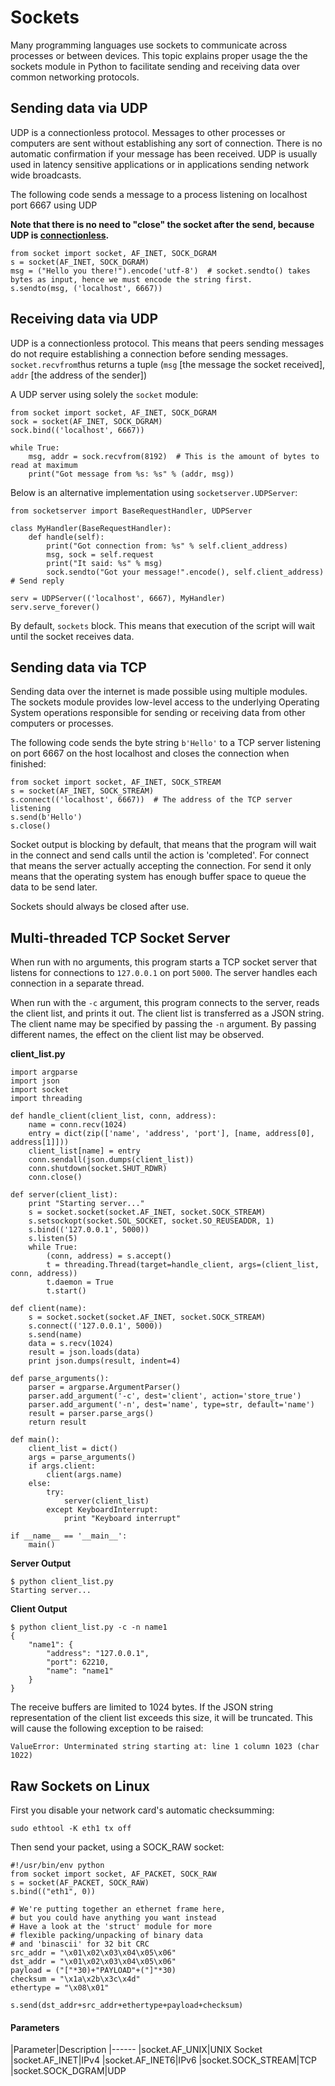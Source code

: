 # Sockets


Many programming languages use sockets to communicate across processes or between devices. This topic explains proper usage the the sockets module in Python to facilitate sending and receiving data over common networking protocols.



## Sending data via UDP


UDP is a connectionless protocol. Messages to other processes or computers are sent without establishing any sort of connection. There is no automatic confirmation if your message has been received. UDP is usually used in latency sensitive applications or in applications sending network wide broadcasts.

The following code sends a message to a process listening on localhost port 6667 using UDP

**Note that there is no need to "close" the socket after the send, because UDP is [connectionless](https://en.wikipedia.org/wiki/Connectionless_communication).**

```
from socket import socket, AF_INET, SOCK_DGRAM
s = socket(AF_INET, SOCK_DGRAM)
msg = ("Hello you there!").encode('utf-8')  # socket.sendto() takes bytes as input, hence we must encode the string first.
s.sendto(msg, ('localhost', 6667)) 

```



## Receiving data via UDP


UDP is a connectionless protocol. This means that peers sending messages do not require establishing a connection before sending messages. `socket.recvfrom`thus returns a tuple (`msg` [the message the socket received], `addr` [the address of the sender])

A UDP server using solely the `socket` module:

```
from socket import socket, AF_INET, SOCK_DGRAM
sock = socket(AF_INET, SOCK_DGRAM)
sock.bind(('localhost', 6667))

while True:
    msg, addr = sock.recvfrom(8192)  # This is the amount of bytes to read at maximum
    print("Got message from %s: %s" % (addr, msg))

```

Below is an alternative implementation using `socketserver.UDPServer`:

```
from socketserver import BaseRequestHandler, UDPServer

class MyHandler(BaseRequestHandler):
    def handle(self):
        print("Got connection from: %s" % self.client_address)
        msg, sock = self.request
        print("It said: %s" % msg)
        sock.sendto("Got your message!".encode(), self.client_address) # Send reply

serv = UDPServer(('localhost', 6667), MyHandler)
serv.serve_forever()

```

By default, `sockets` block.  This means that execution of the script will wait until the socket receives data.



## Sending data via TCP


Sending data over the internet is made possible using multiple modules. The sockets module provides low-level access to the underlying Operating System operations responsible for sending or receiving data from other computers or processes.

The following code sends the byte string `b'Hello'` to a TCP server listening on port 6667 on the host localhost and closes the connection when finished:

```
from socket import socket, AF_INET, SOCK_STREAM
s = socket(AF_INET, SOCK_STREAM)
s.connect(('localhost', 6667))  # The address of the TCP server listening
s.send(b'Hello')
s.close()

```

Socket output is blocking by default, that means that the program will wait in the connect and send calls until the action is 'completed'. For connect that means the server actually accepting the connection. For send it only means that the operating system has enough buffer space to queue the data to be send later.

Sockets should always be closed after use.



## Multi-threaded TCP Socket Server


When run with no arguments, this program starts a TCP socket server that listens for connections to `127.0.0.1` on port `5000`. The server handles each connection in a separate thread.

When run with the `-c` argument, this program connects to the server, reads the client list, and prints it out. The client list is transferred as a JSON string. The client name may be specified by passing the `-n` argument. By passing different names, the effect on the client list may be observed.

**client_list.py**

```
import argparse
import json
import socket
import threading

def handle_client(client_list, conn, address):
    name = conn.recv(1024)
    entry = dict(zip(['name', 'address', 'port'], [name, address[0], address[1]]))
    client_list[name] = entry
    conn.sendall(json.dumps(client_list))
    conn.shutdown(socket.SHUT_RDWR)
    conn.close()

def server(client_list):
    print "Starting server..."
    s = socket.socket(socket.AF_INET, socket.SOCK_STREAM)
    s.setsockopt(socket.SOL_SOCKET, socket.SO_REUSEADDR, 1)
    s.bind(('127.0.0.1', 5000))
    s.listen(5)
    while True:
        (conn, address) = s.accept()
        t = threading.Thread(target=handle_client, args=(client_list, conn, address))
        t.daemon = True
        t.start()

def client(name):
    s = socket.socket(socket.AF_INET, socket.SOCK_STREAM)
    s.connect(('127.0.0.1', 5000))
    s.send(name)
    data = s.recv(1024)
    result = json.loads(data)
    print json.dumps(result, indent=4)

def parse_arguments():
    parser = argparse.ArgumentParser()
    parser.add_argument('-c', dest='client', action='store_true')
    parser.add_argument('-n', dest='name', type=str, default='name')
    result = parser.parse_args()
    return result

def main():
    client_list = dict()
    args = parse_arguments()
    if args.client:
        client(args.name)
    else:
        try:
            server(client_list)
        except KeyboardInterrupt:
            print "Keyboard interrupt"

if __name__ == '__main__':
    main()

```

**Server Output**

```
$ python client_list.py
Starting server...

```

**Client Output**

```
$ python client_list.py -c -n name1
{
    "name1": {
        "address": "127.0.0.1", 
        "port": 62210, 
        "name": "name1"
    }
}

```

The receive buffers are limited to 1024 bytes. If the JSON string representation of the client list exceeds this size, it will be truncated. This will cause the following exception to be raised:

```
ValueError: Unterminated string starting at: line 1 column 1023 (char 1022)

```



## Raw Sockets on Linux


First you disable your network card's automatic checksumming:

```
sudo ethtool -K eth1 tx off

```

Then send your packet, using a SOCK_RAW socket:

```
#!/usr/bin/env python
from socket import socket, AF_PACKET, SOCK_RAW
s = socket(AF_PACKET, SOCK_RAW)
s.bind(("eth1", 0))

# We're putting together an ethernet frame here, 
# but you could have anything you want instead
# Have a look at the 'struct' module for more 
# flexible packing/unpacking of binary data
# and 'binascii' for 32 bit CRC
src_addr = "\x01\x02\x03\x04\x05\x06"
dst_addr = "\x01\x02\x03\x04\x05\x06"
payload = ("["*30)+"PAYLOAD"+("]"*30)
checksum = "\x1a\x2b\x3c\x4d"
ethertype = "\x08\x01"

s.send(dst_addr+src_addr+ethertype+payload+checksum)

```



#### Parameters


|Parameter|Description
|------
|socket.AF_UNIX|UNIX Socket
|socket.AF_INET|IPv4
|socket.AF_INET6|IPv6
|socket.SOCK_STREAM|TCP
|socket.SOCK_DGRAM|UDP

